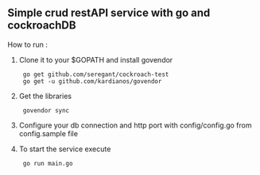 ## Simple crud restAPI service with go and cockroachDB
How to run :

1. Clone it to your $GOPATH and install govendor

        go get github.com/seregant/cockroach-test
        go get -u github.com/kardianos/govendor

2. Get the libraries
        
        govendor sync

3. Configure your db connection and http port with config/config.go from config.sample file
4. To start the service execute

        go run main.go
